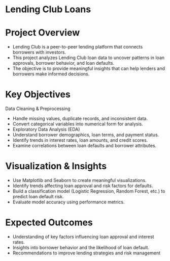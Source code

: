 # Lending Club Loans
# Project Overview
- Lending Club is a peer-to-peer lending platform that connects borrowers with investors.
- This project analyzes Lending Club loan data to uncover patterns in loan approvals, borrower behavior, and loan defaults.
- The objective is to provide meaningful insights that can help lenders and borrowers make informed decisions.

# Key Objectives
Data Cleaning & Preprocessing
- Handle missing values, duplicate records, and inconsistent data.
- Convert categorical variables into numerical form for analysis.
- Exploratory Data Analysis (EDA)
- Understand borrower demographics, loan terms, and payment status.
- Identify trends in interest rates, loan amounts, and credit scores.
- Examine correlations between loan defaults and borrower attributes.

# Visualization & Insights
- Use Matplotlib and Seaborn to create meaningful visualizations.
- Identify trends affecting loan approval and risk factors for defaults.
- Build a classification model (Logistic Regression, Random Forest, etc.) to predict loan default risk.
- Evaluate model accuracy using performance metrics.
# Expected Outcomes
- Understanding of key factors influencing loan approval and interest rates.
- Insights into borrower behavior and the likelihood of loan default.
- Recommendations to improve lending strategies and risk management
